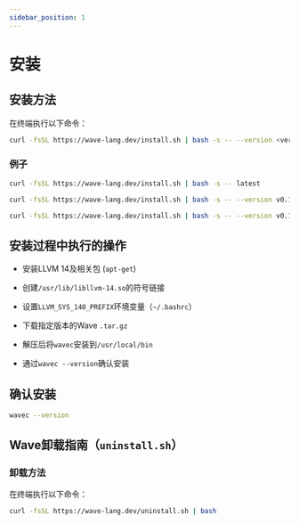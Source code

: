 ```yaml
---
sidebar_position: 1
---
```


# 安装

## 安装方法

在终端执行以下命令：

```bash
curl -fsSL https://wave-lang.dev/install.sh | bash -s -- --version <version>
```

### 例子

```bash
curl -fsSL https://wave-lang.dev/install.sh | bash -s -- latest
```

```bash
curl -fsSL https://wave-lang.dev/install.sh | bash -s -- --version v0.1.3-pre-beta
```

```bash
curl -fsSL https://wave-lang.dev/install.sh | bash -s -- --version v0.1.3-pre-beta-nightly-2025-07-11
```

## 安装过程中执行的操作

- 安装LLVM 14及相关包 (`apt-get`)

- 创建`/usr/lib/libllvm-14.so`的符号链接

- 设置`LLVM_SYS_140_PREFIX`环境变量（`~/.bashrc`）

- 下载指定版本的Wave `.tar.gz`

- 解压后将`wavec`安装到`/usr/local/bin`

- 通过`wavec --version`确认安装

## 确认安装

```bash
wavec --version
```

## Wave卸载指南（`uninstall.sh`）

### 卸载方法

在终端执行以下命令：

```bash
curl -fsSL https://wave-lang.dev/uninstall.sh | bash
```
